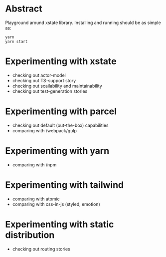 # Abstract

Playground around xstate library. Installing and running should be as simple as:
```
yarn
yarn start
```

# Experimenting with xstate

- checking out actor-model
- checking out TS-support story
- checking out scailability and maintainability
- checking out test-generation stories

# Experimenting with parcel

- checking out default (out-the-box) capabilities
- comparing with /webpack/gulp

# Experimenting with yarn

- comparing with /npm

# Experimenting with tailwind

- comparing with atomic
- comparing with css-in-js (styled, emotion)

# Experimenting with static distribution

- checking out routing stories
